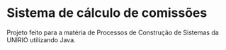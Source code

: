 Sistema de cálculo de comissões
==========

Projeto feito para a matéria de Processos de Construção de Sistemas da UNIRIO utilizando Java.
